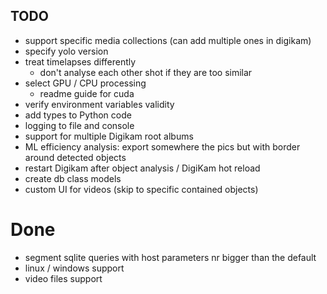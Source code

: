 ## TODO
- support specific media collections (can add multiple ones in digikam)
- specify yolo version
- treat timelapses differently
    - don't analyse each other shot if they are too similar
- select GPU / CPU processing
    - readme guide for cuda
- verify environment variables validity
- add types to Python code
- logging to file and console
- support for multiple Digikam root albums
- ML efficiency analysis: export somewhere the pics but with border around  detected objects
- restart Digikam after object analysis / DigiKam hot reload
- create db class models
- custom UI for videos (skip to specific contained objects)

# Done
- segment sqlite queries with host parameters nr bigger than the default
- linux / windows support
- video files support